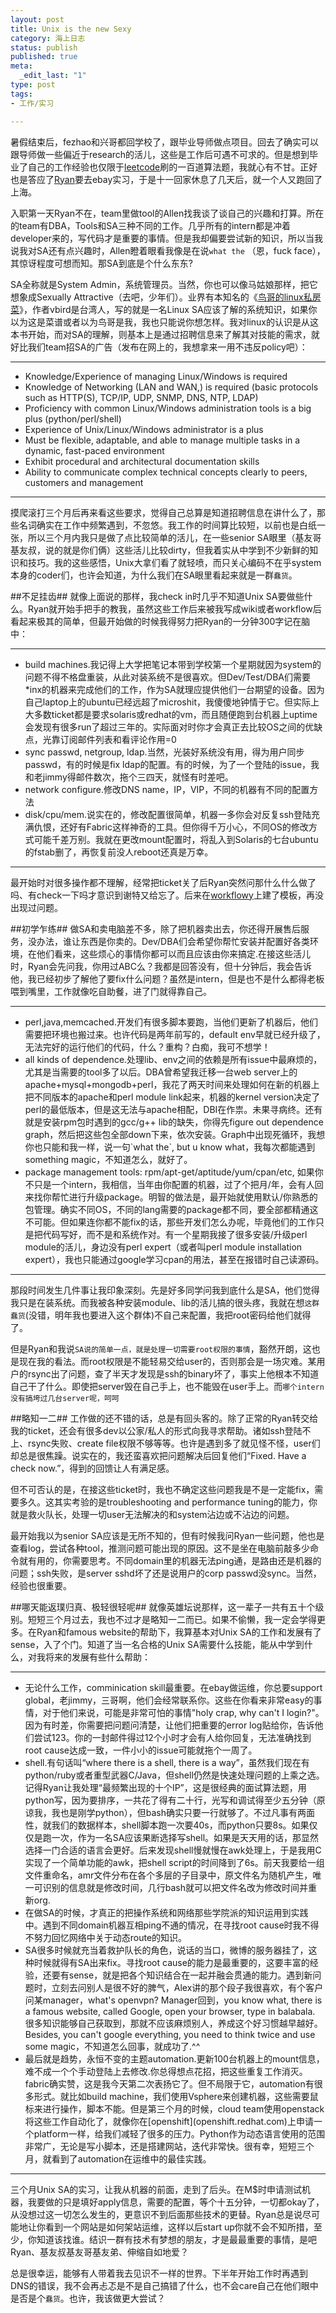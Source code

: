 ```yaml
--- 
layout: post
title: Unix is the new Sexy
category: 海上日志 
status: publish 
published: true
meta: 
  _edit_last: "1"
type: post
tags: 
- 工作/实习

---
```


暑假结束后，fezhao和兴哥都回学校了，跟毕业导师做点项目。回去了确实可以跟导师做一些偏近于research的活儿，这些是工作后可遇不可求的。但是想到毕业了自己的工作经验也仅限于[leetcode](http://www.leetcode.com)刷的一百道算法题，我就心有不甘。正好也是答应了[Ryan](www.eyelu.com)要去ebay实习，于是十一回家休息了几天后，就一个人又跑回了上海。

入职第一天Ryan不在，team里做tool的Allen找我谈了谈自己的兴趣和打算。所在的team有DBA，Tools和SA三种不同的工作。几乎所有的intern都是冲着developer来的，写代码才是重要的事情。但是我却偏要尝试新的知识，所以当我说我对SA还有点兴趣时，Allen瞪着眼看我像是在说`what the` （恩，fuck face），其惊讶程度可想而知。那SA到底是个什么东东?

SA全称就是System Admin，系统管理员。当然，你也可以像马姑娘那样，把它想象成Sexually Attractive（去吧，少年们）。业界有本知名的《[鸟哥的linux私房菜](http://book.douban.com/subject/2338464/)》，作者vbird是台湾人，写的就是一名Linux SA应该了解的系统知识，如果你以为这是菜谱或者以为鸟哥是我，我也只能说你想怎样。我对linux的认识是从这本书开始，而对SA的理解，则基本上是通过招聘信息来了解其对技能的需求，就好比我们team招SA的广告（发布在网上的，我想拿来一用不违反policy吧）：

<hr>
<ul>
<li>Knowledge/Experience of managing Linux/Windows is required</li>
<li>Knowledge of Networking (LAN and WAN,)  is required (basic protocols such as HTTP(S), TCP/IP, UDP, SNMP, DNS, NTP, LDAP)</li>
<li>Proficiency with common Linux/Windows administration tools is a big plus (python/perl/shell)</li>
<li>Experience of Unix/Linux/Windows administrator is a plus</li>
<li>Must be flexible, adaptable, and able to manage multiple tasks in a dynamic, fast-paced environment</li>
<li>Exhibit procedural and architectural documentation skills</li>
<li> Ability to communicate complex technical concepts clearly to peers, customers and management</li>
</ul>

<hr>

摸爬滚打三个月后再来看这些要求，觉得自己总算是知道招聘信息在讲什么了，那些名词确实在工作中频繁遇到，不忽悠。我工作的时间算比较短，以前也是白纸一张，所以三个月内我只是做了点比较简单的活儿，在一些senior SA眼里（基友哥基友叔，说的就是你们俩）这些活儿比较dirty，但我着实从中学到不少新鲜的知识和技巧。我的这些感悟，Unix大拿们看了就轻喷，而只关心编码不在乎system本身的coder们，也许会知道，为什么我们在SA眼里看起来就是一群`蠢货`。


##不足挂齿##
就像上面说的那样，我check in时几乎不知道Unix SA要做些什么。Ryan就开始手把手的教我，虽然这些工作后来被我写成wiki或者workflow后看起来极其的简单，但最开始做的时候我得努力把Ryan的一分钟300字记在脑中：
<hr>
<ul>
<li>build machines.我记得上大学把笔记本带到学校第一个星期就因为system的问题不得不格盘重装，从此对装系统不是很喜欢。但Dev/Test/DBA们需要*inx的机器来完成他们的工作，作为SA就理应提供他们一台期望的设备。因为自己laptop上的ubuntu已经远超了microshit，我傻傻地钟情于它。但实际上大多数ticket都是要求solaris或redhat的vm，而且随便跑到台机器上uptime会发现有很多run了超过三年的。实际面对时你才会真正去比较OS之间的优缺点，光靠订阅邮件列表和看评论作用=0</li>
<li>sync passwd, netgroup, ldap.当然，光装好系统没有用，得为用户同步passwd，有的时候是fix ldap的配置。有的时候，为了一个登陆的issue，我和老jimmy得邮件数次，拖个三四天，就怪有时差吧。</li>
<li>network configure.修改DNS name，IP，VIP，不同的机器有不同的配置方法</li>
<li>disk/cpu/mem.说实在的，修改配置很简单，机器一多你会对反复ssh登陆充满仇恨，还好有Fabric这样神奇的工具。但你得千万小心，不同OS的修改方式可能千差万别。我就在更改mount配置时，将乱入到Solaris的七台ubuntu的fstab删了，再恢复前没人reboot还真是万幸。 </li>
</ul>
<hr>

最开始时对很多操作都不理解，经常把ticket关了后Ryan突然问那什么什么做了吗、有check一下吗才意识到谢特又给忘了。后来在[workflowy](www.workflow.com)上建了模板，再没出现过问题。


##初学乍练##
做SA和卖电脑差不多，除了把机器卖出去，你还得开展售后服务，没办法，谁让东西是你卖的。Dev/DBA们会希望你帮忙安装并配置好各类环境，在他们看来，这些烦心的事情你都可以而且应该由你来搞定.在接这些活儿时，Ryan会先问我，你用过ABC么？我都是回答没有，但十分钟后，我会告诉他，我已经初步了解他了要fix什么问题？虽然是intern，但是也不是什么都得老板喂到嘴里，工作就像吃自助餐，进了门就得靠自己。

<hr>
<ul>
<li>perl,java,memcached.开发们有很多脚本要跑，当他们更新了机器后，他们需要把环境也搬过来。也许代码是两年前写的，default env早就已经升级了，无法完好的运行他们的代码，什么？重构？白痴，我可不想学！</li>
<li>all kinds of dependence.处理lib、env之间的依赖是所有issue中最麻烦的，尤其是当需要的tool多了以后。DBA曾希望我迁移一台web server上的apache+mysql+mongodb+perl，我花了两天时间来处理如何在新的机器上把不同版本的apache和perl module link起来，机器的kernel version决定了perl的最低版本，但是这无法与apache相配，DBI在作祟。未果寻病终。还有就是安装rpm包时遇到的gcc/g++ lib的缺失，你得先figure out dependence graph，然后把这些包全部down下来，依次安装。Graph中出现死循环，我想你也只能和我一样，说一句`what the`, but u know what，我每次都能遇到something magic，不知道怎么，就好了。</li>
<li>package management tools: rpm/apt-get/aptitude/yum/cpan/etc, 如果你不只是一个intern，我相信，当年由你配置的机器，过了个把月/年，会有人回来找你帮忙进行升级package。明智的做法是，最开始就使用默认/你熟悉的包管理。确实不同OS，不同的lang需要的package都不同，要全部都精通这不可能。但如果连你都不能fix的话，那些开发们怎么办呢，毕竟他们的工作只是把代码写好，而不是和系统作对。有一个星期我接了很多安装/升级perl module的活儿，身边没有perl expert（或者叫perl module installation expert），我也只能通过google学习cpan的用法，甚至在报错时自己读源码。</li>
</ul>
<hr>

那段时间发生几件事让我印象深刻。先是好多同学问我到底什么是SA，他们觉得我只是在装系统。而我被各种安装module、lib的活儿搞的很头疼，我就在想`这群蠢货`(没错，明年我也要进入这个群体)不自己来配置，我把root密码给他们就得了。

但是Ryan和我说`SA说的简单一点，就是处理一切需要root权限的事情`，豁然开朗，这也是现在我的看法。而root权限是不能轻易交给user的，否则那会是一场灾难。某用户的rsync出了问题，查了半天才发现是ssh的binary坏了，事实上他根本不知道自己干了什么。即使把server毁在自己手上，也不能毁在user手上。而`哪个intern没有搞垮过几台server呢，呵呵`


##略知一二##
工作做的还不错的话，总是有回头客的。除了正常的Ryan转交给我的ticket，还会有很多dev以公家/私人的形式向我寻求帮助。诸如ssh登陆不上、rsync失败、create file权限不够等等。也许是遇到多了就见怪不怪，user们却总是很焦躁。说实在的，我还蛮喜欢把问题解决后回复他们“Fixed. Have a check now.”，得到的回馈让人有满足感。

但不可否认的是，在接这些ticket时，我也不确定这些问题我是不是一定能fix，需要多久。这其实考验的是troubleshooting and performance tuning的能力，你就是救火队长，处理一切user无法解决的和system沾边或不沾边的问题。

最开始我以为senior SA应该是无所不知的，但有时候我问Ryan一些问题，他也是查看log，尝试各种tool，推测问题可能出现的原因。这不是坐在电脑前敲多少命令就有用的，你需要思考。不同domain里的机器无法ping通，是路由还是机器的问题；ssh失败，是server sshd坏了还是说用户的corp passwd没sync。当然，经验也很重要。


##哪天能返璞归真、极轻很轻呢##
就像英雄坛说那样，这一辈子一共有五十个级别。短短三个月过去，我也不过才是略知一二而已。如果不偷懒，我一定会学得更多。在Ryan和famous website的帮助下，我算基本对Unix SA的工作和发展有了sense，入了个门。知道了当一名合格的Unix SA需要什么技能，能从中学到什么，对我将来的发展有些什么帮助：

<hr>
<ul>
<li>无论什么工作，comminication skill最重要。在ebay做运维，你总要support global，老jimmy，三哥啊，他们会经常联系你。这些在你看来非常easy的事情，对于他们来说，可能是非常可怕的事情"holy crap, why can't I login?"。因为有时差，你需要把问题问清楚，让他们把重要的error log贴给你，告诉他们尝试123。你的一封邮件得过12个小时才会有人给你回复，无法准确找到root cause达成一致，一件小小的issue可能就拖个一周了。</li>
<li>shell.有句话叫“where there is a shell, there is a way”，虽然我们现在有python/ruby或者重型武器C/Java，但shell仍然是快速处理问题的上乘之选。记得Ryan让我处理“最频繁出现的十个IP”，这是很经典的面试算法题，用python写，因为要排序，一共花了得有二十行，光写和调试得至少五分钟（原谅我，我也是刚学python），但bash确实只要一行就够了。不过凡事有两面性，就我们的数据样本，shell脚本跑一次要40s，而python只要8s。如果仅仅是跑一次，作为一名SA应该果断选择写shell。如果是天天用的话，那显然选择一门合适的语言会更好。后来发现shell慢就慢在awk处理上，于是我用C实现了一个简单功能的awk，把shell script的时间降到了6s。前天我要给一组文件重命名，amr文件分布在各个多层的子目录中，原文件名为随机产生，唯一可识别的信息就是修改时间，几行bash就可以把文件名改为修改时间并重新org.</li>
<li>在做SA的时候，才真正的把操作系统和网络那些学院派的知识运用到实践中。遇到不同domain机器互相ping不通的情况，在寻找root cause时我不得不努力回忆网络中关于动态route的知识。</li>
<li>SA很多时候就充当着救护队长的角色，说话的当口，微博的服务器挂了，这种时候就得有SA出来fix。寻找root cause的能力是最重要的，这要丰富的经验，还要有sense，就是把各个知识结合在一起并融会贯通的能力。遇到新问题时，立刻去问别人是很不好的脾气，Alex讲的那个段子我很喜欢，有个客户问某manager，what's openvpn? Manager回到，you know what, there is a famous website, called Google, open your browser, type in balabala. 很多知识能够自己获取到，那就不应该麻烦别人，养成这个好习惯越早越好。Besides, you can't google everything, you need to think twice and use some magic，不知道怎么回事，就成功了.^^</li>
<li>最后就是趋势，永恒不变的主题automation.更新100台机器上的mount信息，难不成一个个手动登陆上去修改.你总得想点花招，把这些重复工作消灭。fabric确实赞，这是我今天第二次表扬它了。但不局限于它，automation有很多形式。就比如build machine，我们使用Vsphere来创建机器，这些需要鼠标来进行操作，脚本不能。但是第三个月的时候，cloud team使用openstack将这些工作自动化了，就像你在[openshift](openshift.redhat.com)上申请一个platform一样，给我们减轻了很多的压力。Python作为动态语言使用的范围非常广，无论是写小脚本，还是搭建网站，迭代非常快。很有幸，短短三个月，就看到了automation在运维中的最佳实践。</li>
</ul>
<hr>

三个月Unix SA的实习，让我从机器的前面，走到了后头。在M$时申请测试机器，我要做的只是填好apply信息，需要的配置，等个十五分钟，一切都okay了，从没想过这一切怎么发生的，更意识不到后面那些技术的更替。Ryan总是说尽可能地让你看到一个网站是如何架站运维，这样以后start up你就不会不知所措，至少，你知道该找谁。结识一群有技术有梦想的朋友，才是最最重要的事情，是吧Ryan、基友叔基友哥基友弟、伸缩自如地爱？

总是很幸运，能够有人带着我去见识不一样的世界。下半年开始工作时再遇到DNS的错误，我不会再忐忑是不是自己搞错了什么，也不会care自己在他们眼中是否是个`蠢货`。也许，我该做更大尝试？
